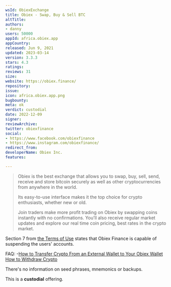 ```yaml
---
wsId: ObiexExchange
title: Obiex - Swap, Buy & Sell BTC
altTitle: 
authors:
- danny
users: 50000
appId: africa.obiex.app
appCountry: 
released: Jun 9, 2021
updated: 2023-03-14
version: 3.3.3
stars: 4.3
ratings: 
reviews: 31
size: 
website: https://obiex.finance/
repository: 
issue: 
icon: africa.obiex.app.png
bugbounty: 
meta: ok
verdict: custodial
date: 2022-12-09
signer: 
reviewArchive: 
twitter: obiexfinance
social:
- https://www.facebook.com/obiexfinance
- https://www.instagram.com/obiexfinance/
redirect_from: 
developerName: Obiex Inc.
features: 

---
```


> Obiex is the best exchange that allows you to swap, buy, sell, send, receive and store bitcoin securely as well as other cryptocurrencies from anywhere in the world.
>
> Its easy-to-use interface makes it the top choice for crypto enthusiasts, whether new or old.
>
> Join traders make more profit trading on Obiex by swapping coins instantly with no confirmations. You’ll also receive regular market updates and explore our real time coin pricing, best rates in the crypto market.

Section 7 from [the Terms of Use](https://www.obiex.com/legal/terms/) states that Obiex Finance is capable of suspending the users' accounts.

FAQ: 
-[How to Transfer Crypto From an External Wallet to Your Obiex Wallet](https://support.obiex.finance/en/articles/5728074-how-to-transfer-crypto-from-an-external-wallet-to-your-obiex-wallet)
[How to Withdraw Crypto](https://support.obiex.finance/en/articles/5787970-how-to-withdraw-crypto-on-obiex)

There's no information on seed phrases, mnemonics or backups.

This is a **custodial** offering.